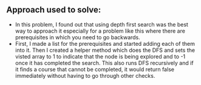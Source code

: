 ## Approach used to solve:
- In this problem, I found out that using depth first search was the best way to approach it especially for a problem like this where there are prerequisites in which you need to go backwards.
- First, I made a list for the prerequisites and started adding each of them into it. Then I created a helper method which does the DFS and sets the visted array to 1 to indicate that the node is being explored and to -1 once it has completed the search. This also runs DFS recursively and if it finds a course that cannot be completed, it would return false immediately without having to go through other checks. 
